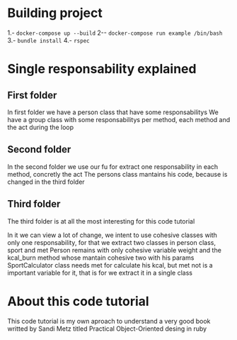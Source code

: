 # Building project

1.- `docker-compose up --build`
2-- `docker-compose run example /bin/bash`
3.- `bundle install`
4.- `rspec`

# Single responsability explained

## First folder

In first folder we have a person class that have some responsabilitys
We have a group class with some responsabilitys per method, each method and the act during the loop

## Second folder

In the second folder we use our fu for extract one responsability in each method, concretly the act
The persons class mantains his code, because is changed in the third folder

## Third folder

The third folder is at all the most interesting for this code tutorial

In it we can view a lot of change, we intent to use cohesive classes with only one responsability, for that we extract two classes in person class, sport and met
Person  remains with only cohesive variable weight and the kcal_burn method whose mantain cohesive two with his params
SportCalculator class needs met for calculate his kcal, but met not is a important variable for it, that is for we extract it in a single class

# About this code tutorial
This code tutorial is my own aproach to understand a very good book writted by Sandi Metz titled Practical Object-Oriented desing in ruby
